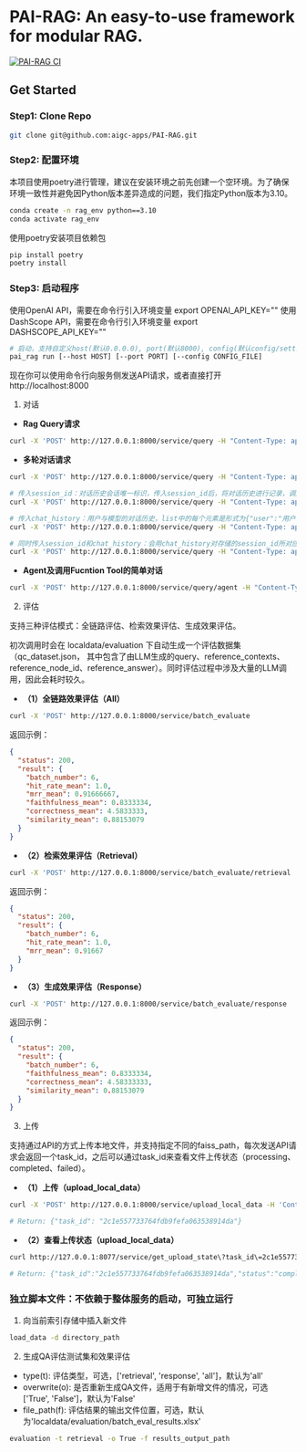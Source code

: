 # PAI-RAG: An easy-to-use framework for modular RAG.

[![PAI-RAG CI](https://github.com/aigc-apps/PAI-RAG/actions/workflows/main.yml/badge.svg)](https://github.com/aigc-apps/PAI-RAG/actions/workflows/main.yml)

## Get Started

### Step1: Clone Repo

```bash
git clone git@github.com:aigc-apps/PAI-RAG.git
```

### Step2: 配置环境

本项目使用poetry进行管理，建议在安装环境之前先创建一个空环境。为了确保环境一致性并避免因Python版本差异造成的问题，我们指定Python版本为3.10。

```bash
conda create -n rag_env python==3.10
conda activate rag_env
```

使用poetry安装项目依赖包

```bash
pip install poetry
poetry install
```

### Step3: 启动程序

使用OpenAI API，需要在命令行引入环境变量 export OPENAI_API_KEY=""
使用DashScope API，需要在命令行引入环境变量 export DASHSCOPE_API_KEY=""

```bash
# 启动，支持自定义host(默认0.0.0.0), port(默认8000), config(默认config/settings.yaml)
pai_rag run [--host HOST] [--port PORT] [--config CONFIG_FILE]
```

现在你可以使用命令行向服务侧发送API请求，或者直接打开http://localhost:8000

1. 对话

- **Rag Query请求**

```bash
curl -X 'POST' http://127.0.0.1:8000/service/query -H "Content-Type: application/json" -d '{"question":"PAI是什么？"}'
```

- **多轮对话请求**

```bash
curl -X 'POST' http://127.0.0.1:8000/service/query -H "Content-Type: application/json" -d '{"question":"PAI是什么？"}'

# 传入session_id：对话历史会话唯一标识，传入session_id后，将对话历史进行记录，调用大模型将自动携带存储的对话历史。
curl -X 'POST' http://127.0.0.1:8000/service/query -H "Content-Type: application/json" -d '{"question":"它有什么优势？", "session_id": "1702ffxxad3xxx6fxxx97daf7c"}'

# 传入chat_history：用户与模型的对话历史，list中的每个元素是形式为{"user":"用户输入","bot":"模型输出"}的一轮对话，多轮对话按时间顺序排列。
curl -X 'POST' http://127.0.0.1:8000/service/query -H "Content-Type: application/json" -d '{"question":"它有哪些功能？", "chat_history": [{"user":"PAI是什么？", "bot":"PAI是阿里云的人工智能平台，它提供一站式的机器学习解决方案。这个平台支持各种机器学习任务，包括有监督学习、无监督学习和增强学习，适用于营销、金融、社交网络等多个场景。"}]}'

# 同时传入session_id和chat_history：会用chat_history对存储的session_id所对应的对话历史进行追加更新
curl -X 'POST' http://127.0.0.1:8000/service/query -H "Content-Type: application/json" -d '{"question":"它有什么优势？", "chat_history": [{"user":"PAI是什么？", "bot":"PAI是阿里云的人工智能平台，它提供一站式的机器学习解决方案。这个平台支持各种机器学习任务，包括有监督学习、无监督学习和增强学习，适用于营销、金融、社交网络等多个场景。"}], "session_id": "1702ffxxad3xxx6fxxx97daf7c"}'
```

- **Agent及调用Fucntion Tool的简单对话**

```bash
curl -X 'POST' http://127.0.0.1:8000/service/query/agent -H "Content-Type: application/json" -d '{"question":"今年是2024年，10年前是哪一年？"}'
```

2. 评估

支持三种评估模式：全链路评估、检索效果评估、生成效果评估。

初次调用时会在 localdata/evaluation 下自动生成一个评估数据集（qc_dataset.json， 其中包含了由LLM生成的query、reference_contexts、reference_node_id、reference_answer）。同时评估过程中涉及大量的LLM调用，因此会耗时较久。

- **（1）全链路效果评估（All）**

```bash
curl -X 'POST' http://127.0.0.1:8000/service/batch_evaluate
```

返回示例：

```json
{
  "status": 200,
  "result": {
    "batch_number": 6,
    "hit_rate_mean": 1.0,
    "mrr_mean": 0.91666667,
    "faithfulness_mean": 0.8333334,
    "correctness_mean": 4.5833333,
    "similarity_mean": 0.88153079
  }
}
```

- **（2）检索效果评估（Retrieval）**

```bash
curl -X 'POST' http://127.0.0.1:8000/service/batch_evaluate/retrieval
```

返回示例：

```json
{
  "status": 200,
  "result": {
    "batch_number": 6,
    "hit_rate_mean": 1.0,
    "mrr_mean": 0.91667
  }
}
```

- **（3）生成效果评估（Response）**

```bash
curl -X 'POST' http://127.0.0.1:8000/service/batch_evaluate/response
```

返回示例：

```json
{
  "status": 200,
  "result": {
    "batch_number": 6,
    "faithfulness_mean": 0.8333334,
    "correctness_mean": 4.58333333,
    "similarity_mean": 0.88153079
  }
}
```

3. 上传

支持通过API的方式上传本地文件，并支持指定不同的faiss_path，每次发送API请求会返回一个task_id，之后可以通过task_id来查看文件上传状态（processing、completed、failed）。

- **（1）上传（upload_local_data）**

```bash
curl -X 'POST' http://127.0.0.1:8000/service/upload_local_data -H 'Content-Type: multipart/form-data' -F 'file=@local_path/PAI.txt' -F 'faiss_path=localdata/storage'

# Return: {"task_id": "2c1e557733764fdb9fefa063538914da"}
```

- **（2）查看上传状态（upload_local_data）**

```bash
curl http://127.0.0.1:8077/service/get_upload_state\?task_id\=2c1e557733764fdb9fefa063538914da

# Return: {"task_id":"2c1e557733764fdb9fefa063538914da","status":"completed"}
```

### 独立脚本文件：不依赖于整体服务的启动，可独立运行

1. 向当前索引存储中插入新文件

```bash
load_data -d directory_path
```

2. 生成QA评估测试集和效果评估

- type(t): 评估类型，可选，['retrieval', 'response', 'all']，默认为'all'
- overwrite(o): 是否重新生成QA文件，适用于有新增文件的情况，可选 ['True', 'False']，默认为'False'
- file_path(f): 评估结果的输出文件位置，可选，默认为'localdata/evaluation/batch_eval_results.xlsx'

```bash
evaluation -t retrieval -o True -f results_output_path
```
